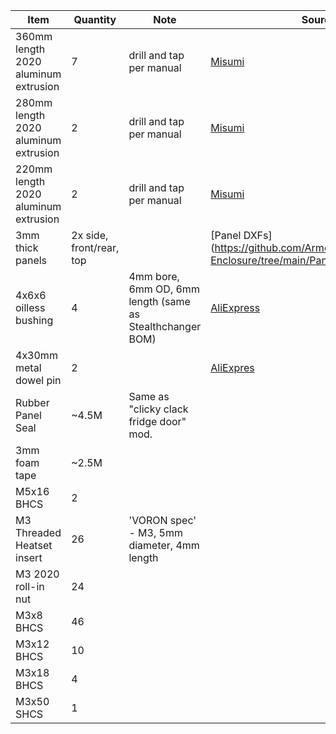| Item | Quantity | Note | Source |
| ---- | -------- | ---- | ------- |
| 360mm length 2020 aluminum extrusion | 7 | drill and tap per manual | [Misumi](https://us.misumi-ec.com/vona2/detail/110302683920/?HissuCode=HFSFB5-2020-360)
| 280mm length 2020 aluminum extrusion | 2 | drill and tap per manual | [Misumi](https://us.misumi-ec.com/vona2/detail/110302683920/?HissuCode=HFSFB5-2020-280)
| 220mm length 2020 aluminum extrusion | 2 | drill and tap per manual | [Misumi](https://us.misumi-ec.com/vona2/detail/110302683920/?HissuCode=HFSFB5-2020-220)
| 3mm thick panels | 2x side, front/rear, top | | [Panel DXFs](https://github.com/ArmoredTurtle/BoxTurtle-Enclosure/tree/main/Panels
| 4x6x6 oilless bushing | 4 | 4mm bore, 6mm OD, 6mm length (same as Stealthchanger BOM) | [AliExpress](https://www.aliexpress.us/item/2255800317464673.html)
| 4x30mm metal dowel pin | 2 |  | [AliExpres](https://www.aliexpress.us/item/2255800287548941.html)
| Rubber Panel Seal | ~4.5M | Same as "clicky clack fridge door" mod.
| 3mm foam tape | ~2.5M |
| M5x16 BHCS | 2 |
| M3 Threaded Heatset insert | 26 | 'VORON spec' - M3, 5mm diameter, 4mm length
| M3 2020 roll-in nut | 24 |
| M3x8 BHCS | 46 |
| M3x12 BHCS | 10 |
| M3x18 BHCS | 4 |
| M3x50 SHCS | 1 |
